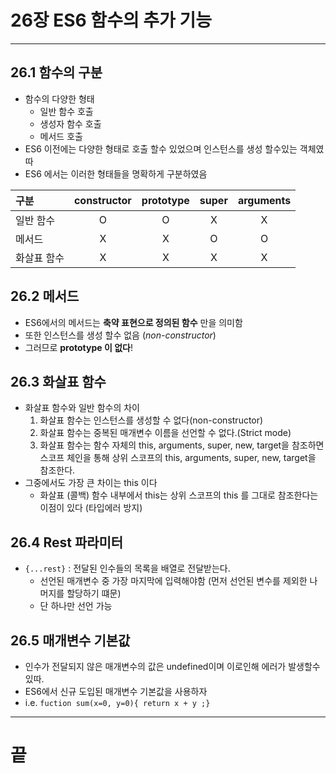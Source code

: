 # 26장 ES6 함수의 추가 기능

---

## 26.1 함수의 구분
- 함수의 다양한 형태
  - 일반 함수 호출
  - 생성자 함수 호출
  - 메서드 호출
- ES6 이전에는 다양한 형태로 호출 할수 있었으며 인스턴스를 생성 할수있는 객체였따
- ES6 에서는 이러한 형태들을 명확하게 구분하였음

| 구분     | constructor | prototype | super | arguments |  
|:-------|:-------:|:---------:|:-----:|:---------:|
| 일반 함수  |      O    |     O     |   X     |    X      |
| 메서드    |    X    |     X     |   O   |     O     |  
| 화살표 함수 |   X    |     X     |   X    |     X     | 
## 26.2 메서드
- ES6에서의 메서드는 **축약 표현으로 정의된 함수** 만을 의미함
- 또한 인스턴스를 생성 할수 없음 (_non-constructor_)
- 그러므로 **prototype 이 없다**!
## 26.3 화살표 함수
- 화살표 함수와 일반 함수의 차이
  1. 화살표 함수는 인스턴스를 생성할 수 없다(non-constructor)
  2. 화살표 함수는 중복된 매개변수 이름을 선언할 수 없다.(Strict mode)
  3. 화살표 함수는 함수 자체의 this, arguments, super, new, target을 참조하면 스코프 체인을 통해 상위 스코프의 this, arguments, super, new, target을 참조한다.
- 그중에서도 가장 큰 차이는 this 이다
  - 화살표 (콜백) 함수 내부에서 this는 상위 스코프의 this 를 그대로 참조한다는 이점이 있다 (타입에러 방지) 
## 26.4 Rest 파라미터
- `{...rest}` : 전달된 인수들의 목록을 배열로 전달받는다.
  - 선언된 매개변수 중 가장 마지막에 입력해야함 (먼저 선언된 변수를 제외한 나머지를 할당하기 떄문)
  - 단 하나만 선언 가능
## 26.5 매개변수 기본값
  - 인수가 전달되지 않은 매개변수의 값은 undefined이며 이로인해 에러가 발생할수있따.
  - ES6에서 신규 도입된 매개변수 기본값을 사용하자
  - i.e. `fuction sum(x=0, y=0){ return x + y ;}` 
---
# 끝